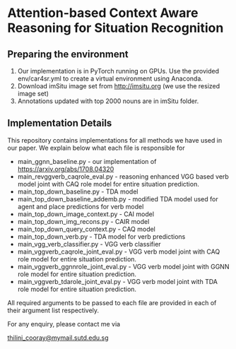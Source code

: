 # Attention-based Context Aware Reasoning for Situation Recognition

## Preparing the environment

1. Our implementation is in PyTorch running on GPUs. Use the provided env/car4sr.yml to create a virtual environment using Anaconda.
2. Download imSitu image set from http://imsitu.org (we use the resized image set)
3. Annotations updated with top 2000 nouns are in imSitu folder.

## Implementation Details

This repository contains implementations for all methods we have used in our paper. We explain below what each file is responsible for

* main_ggnn_baseline.py - our implementation of https://arxiv.org/abs/1708.04320
* main_revggverb_caqrole_eval.py - reasoning enhanced VGG based verb model joint with CAQ role model for entire situation prediction.
* main_top_down_baseline.py - TDA model
* main_top_down_baseline_addemb.py - modified TDA model used for agent and place predictions for verb model
* main_top_down_image_context.py - CAI model
* main_top_down_img_recons.py - CAIR model
* main_top_down_query_context.py - CAQ model
* main_top_down_verb.py - TDA model for verb predictions
* main_vgg_verb_classifier.py - VGG verb classifier
* main_vggverb_caqrole_joint_eval.py - VGG verb model joint with CAQ role model for entire situation prediction.
* main_vggverb_ggnnrole_joint_eval.py - VGG verb model joint with GGNN role model for entire situation prediction.
* main_vggverb_tdarole_joint_eval.py - VGG verb model joint with TDA role model for entire situation prediction.

All required arguments to be passed to each file are provided in each of their argument list respectively.

For any enquiry, please contact me via <p><a href="mailto:thilini_cooray@mymail.sutd.edu.sg">thilini_cooray@mymail.sutd.edu.sg</a></p>

